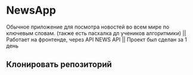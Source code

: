 # NewsApp

Обычное приложение для посмотра новостей во всем мире по ключевым словам. (также есть пасхалка дл учеников алгоритмики)
||
Работает на фронтенде, через API NEWS API
||
Проект был сделан за 1 день

## Клонировать репозиторий
